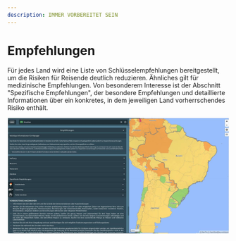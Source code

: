 ```yaml
---
description: IMMER VORBEREITET SEIN
---
```


# Empfehlungen

Für jedes Land wird eine Liste von Schlüsselempfehlungen bereitgestellt, um die Risiken für Reisende deutlich reduzieren. Ähnliches gilt für medizinische Empfehlungen. Von besonderem Interesse ist der Abschnitt "Spezifische Empfehlungen", der besondere Empfehlungen und detaillierte Informationen über ein konkretes, in dem jeweiligen Land vorherrschendes Risiko enthält.

![&#xDC;BERSICHT EMPFEHLUNGEN](../.gitbook/assets/ci_empfehlungen.JPG)



